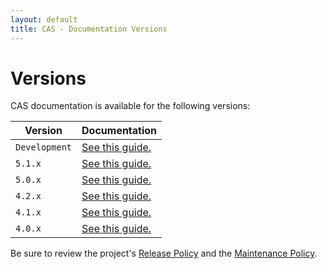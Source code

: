 ```yaml
---
layout: default
title: CAS - Documentation Versions
---
```


# Versions

CAS documentation is available for the following versions:


| Version                | Documentation
|------------------------|---------------------------------------------
| `Development`          | [See this guide.](development/index.html)
| `5.1.x`                | [See this guide.](5.1.x/index.html)
| `5.0.x`                | [See this guide.](5.0.x/index.html)
| `4.2.x`                | [See this guide.](4.2.x/index.html)
| `4.1.x`                | [See this guide.](4.1.x/index.html)
| `4.0.x`                | [See this guide.](4.0.x/index.html)

Be sure to review the project's [Release Policy](developer/Release-Policy.html) 
and the [Maintenance Policy](developer/Maintenance-Policy.html).

